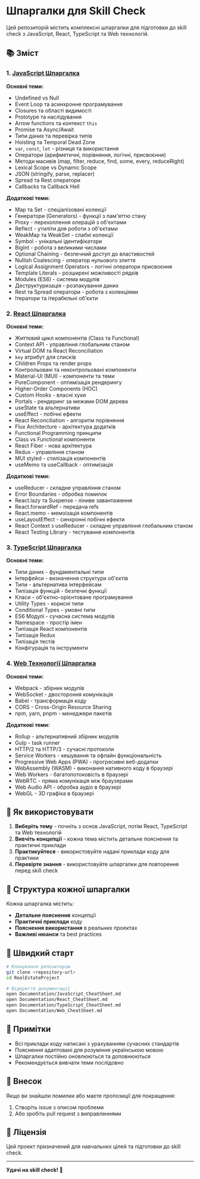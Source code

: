 # Шпаргалки для Skill Check

Цей репозиторій містить комплексні шпаргалки для підготовки до skill check з JavaScript, React, TypeScript та Web технологій.

## 📚 Зміст

### 1. [JavaScript Шпаргалка](./JavaScript_CheatSheet.md)
**Основні теми:**
- Undefined vs Null
- Event Loop та асинхронне програмування
- Closures та області видимості
- Prototype та наслідування
- Arrow functions та контекст `this`
- Promise та Async/Await
- Типи даних та перевірка типів
- Hoisting та Temporal Dead Zone
- `var`, `const`, `let` - різниця та використання
- Оператори (арифметичні, порівняння, логічні, присвоєння)
- Методи масивів (map, filter, reduce, find, some, every, reduceRight)
- Lexical Scope vs Dynamic Scope
- JSON (stringify, parse, replacer)
- Spread та Rest оператори
- Callbacks та Callback Hell

**Додаткові теми:**
- Map та Set - спеціалізовані колекції
- Генератори (Generators) - функції з пам'яттю стану
- Proxy - перехоплення операцій з об'єктами
- Reflect - утиліти для роботи з об'єктами
- WeakMap та WeakSet - слабкі колекції
- Symbol - унікальні ідентифікатори
- BigInt - робота з великими числами
- Optional Chaining - безпечний доступ до властивостей
- Nullish Coalescing - оператор нульового злиття
- Logical Assignment Operators - логічні оператори присвоєння
- Template Literals - розширені можливості рядків
- Modules (ES6) - система модулів
- Деструктуризація - розпакування даних
- Rest та Spread оператори - робота з колекціями
- Ітератори та ітерабельні об'єкти

### 2. [React Шпаргалка](./React_CheatSheet.md)
**Основні теми:**
- Життєвий цикл компонентів (Class та Functional)
- Context API - управління глобальним станом
- Virtual DOM та React Reconciliation
- `key` атрибут для списків
- Children Props та render props
- Контрольовані та неконтрольовані компоненти
- Material-UI (MUI) - компоненти та теми
- PureComponent - оптимізація рендерингу
- Higher-Order Components (HOC)
- Custom Hooks - власні хуки
- Portals - рендеринг за межами DOM дерева
- useState та альтернативи
- useEffect - побічні ефекти
- React Reconciliation - алгоритм порівняння
- Flux Architecture - архітектура додатків
- Functional Programming принципи
- Class vs Functional компоненти
- React Fiber - нова архітектура
- Redux - управління станом
- MUI styled - стилізація компонентів
- useMemo та useCallback - оптимізація

**Додаткові теми:**
- useReducer - складне управління станом
- Error Boundaries - обробка помилок
- React.lazy та Suspense - ліниве завантаження
- React.forwardRef - передача refs
- React.memo - мемоізація компонентів
- useLayoutEffect - синхронні побічні ефекти
- React Context з useReducer - складне управління глобальним станом
- React Testing Library - тестування компонентів

### 3. [TypeScript Шпаргалка](./TypeScript_CheatSheet.md)
**Основні теми:**
- Типи даних - фундаментальні типи
- Інтерфейси - визначення структури об'єктів
- Типи - альтернатива інтерфейсам
- Типізація функцій - безпечні функції
- Класи - об'єктно-орієнтоване програмування
- Utility Types - корисні типи
- Conditional Types - умовні типи
- ES6 Модулі - сучасна система модулів
- Namespace - простір імен
- Типізація React компонентів
- Типізація Redux
- Типізація тестів
- Конфігурація та інструменти

### 4. [Web Технології Шпаргалка](./Web_CheatSheet.md)
**Основні теми:**
- Webpack - збірник модулів
- WebSocket - двостороння комунікація
- Babel - трансформація коду
- CORS - Cross-Origin Resource Sharing
- npm, yarn, pnpm - менеджери пакетів

**Додаткові теми:**
- Rollup - альтернативний збірник модулів
- Gulp - task runner
- HTTP/2 та HTTP/3 - сучасні протоколи
- Service Workers - кешування та офлайн функціональність
- Progressive Web Apps (PWA) - прогресивні веб-додатки
- WebAssembly (WASM) - виконання нативного коду в браузері
- Web Workers - багатопотоковість в браузері
- WebRTC - пряма комунікація між браузерами
- Web Audio API - обробка аудіо в браузері
- WebGL - 3D графіка в браузері

## 🎯 Як використовувати

1. **Виберіть тему** - почніть з основ JavaScript, потім React, TypeScript та Web технологій
2. **Вивчіть концепції** - кожна тема містить детальне пояснення та практичні приклади
3. **Практикуйтеся** - використовуйте надані приклади коду для практики
4. **Перевірте знання** - використовуйте шпаргалки для повторення перед skill check

## 📖 Структура кожної шпаргалки

Кожна шпаргалка містить:
- **Детальне пояснення** концепції
- **Практичні приклади** коду
- **Пояснення використання** в реальних проектах
- **Важливі нюанси** та best practices

## 🚀 Швидкий старт

```bash
# Клонування репозиторію
git clone <repository-url>
cd RealEstateProject

# Відкриття документації
open Documentation/JavaScript_CheatSheet.md
open Documentation/React_CheatSheet.md
open Documentation/TypeScript_CheatSheet.md
open Documentation/Web_CheatSheet.md
```

## 📝 Примітки

- Всі приклади коду написані з урахуванням сучасних стандартів
- Пояснення адаптовані для розуміння українською мовою
- Шпаргалки постійно оновлюються та доповнюються
- Рекомендується вивчати теми послідовно

## 🤝 Внесок

Якщо ви знайшли помилки або маєте пропозиції для покращення:
1. Створіть issue з описом проблеми
2. Або зробіть pull request з виправленнями

## 📄 Ліцензія

Цей проект призначений для навчальних цілей та підготовки до skill check.

---

**Удачі на skill check! 🎉**
